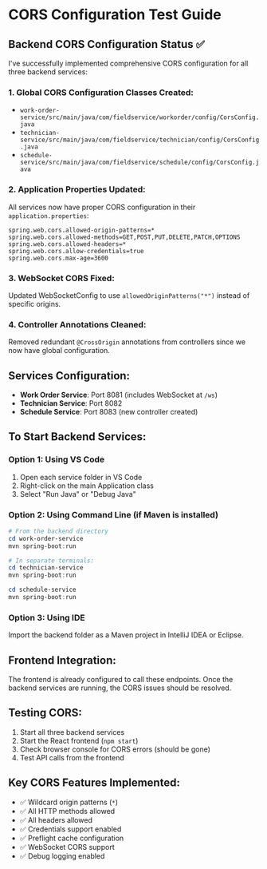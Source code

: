 # CORS Configuration Test Guide

## Backend CORS Configuration Status ✅

I've successfully implemented comprehensive CORS configuration for all three backend services:

### 1. **Global CORS Configuration Classes Created:**
- `work-order-service/src/main/java/com/fieldservice/workorder/config/CorsConfig.java`
- `technician-service/src/main/java/com/fieldservice/technician/config/CorsConfig.java`
- `schedule-service/src/main/java/com/fieldservice/schedule/config/CorsConfig.java`

### 2. **Application Properties Updated:**
All services now have proper CORS configuration in their `application.properties`:
```properties
spring.web.cors.allowed-origin-patterns=*
spring.web.cors.allowed-methods=GET,POST,PUT,DELETE,PATCH,OPTIONS
spring.web.cors.allowed-headers=*
spring.web.cors.allow-credentials=true
spring.web.cors.max-age=3600
```

### 3. **WebSocket CORS Fixed:**
Updated WebSocketConfig to use `allowedOriginPatterns("*")` instead of specific origins.

### 4. **Controller Annotations Cleaned:**
Removed redundant `@CrossOrigin` annotations from controllers since we now have global configuration.

## Services Configuration:
- **Work Order Service**: Port 8081 (includes WebSocket at `/ws`)
- **Technician Service**: Port 8082
- **Schedule Service**: Port 8083 (new controller created)

## To Start Backend Services:

### Option 1: Using VS Code
1. Open each service folder in VS Code
2. Right-click on the main Application class
3. Select "Run Java" or "Debug Java"

### Option 2: Using Command Line (if Maven is installed)
```powershell
# From the backend directory
cd work-order-service
mvn spring-boot:run

# In separate terminals:
cd technician-service
mvn spring-boot:run

cd schedule-service
mvn spring-boot:run
```

### Option 3: Using IDE
Import the backend folder as a Maven project in IntelliJ IDEA or Eclipse.

## Frontend Integration:
The frontend is already configured to call these endpoints. Once the backend services are running, the CORS issues should be resolved.

## Testing CORS:
1. Start all three backend services
2. Start the React frontend (`npm start`)
3. Check browser console for CORS errors (should be gone)
4. Test API calls from the frontend

## Key CORS Features Implemented:
- ✅ Wildcard origin patterns (`*`)
- ✅ All HTTP methods allowed
- ✅ All headers allowed
- ✅ Credentials support enabled
- ✅ Preflight cache configuration
- ✅ WebSocket CORS support
- ✅ Debug logging enabled